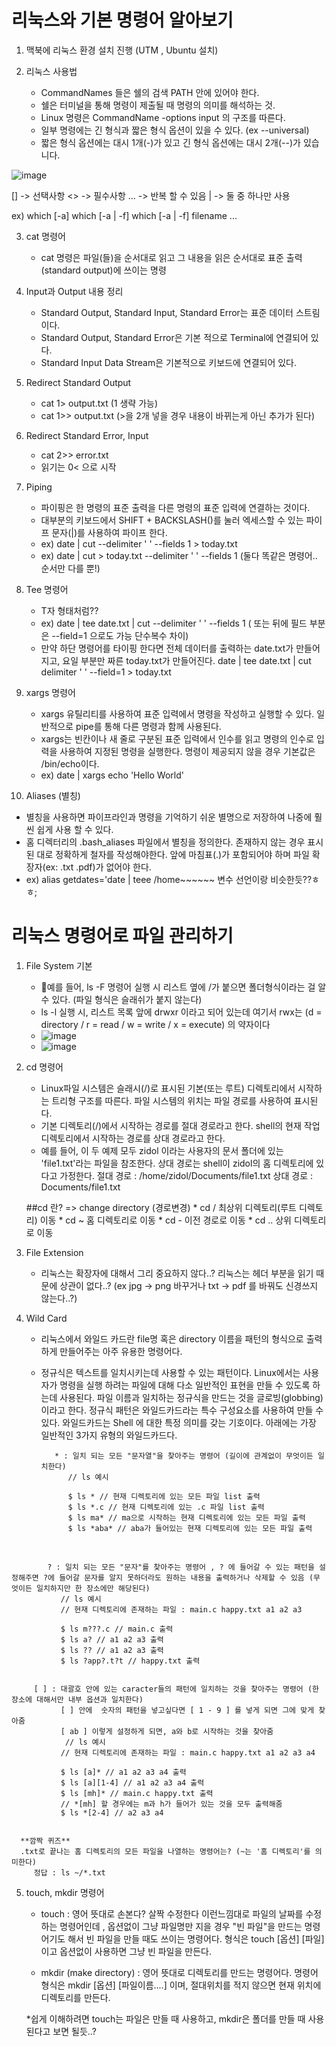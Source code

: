 # 리눅스와 기본 명령어 알아보기

1. 맥북에 리눅스 환경 설치 진행 (UTM , Ubuntu 설치)
   
2. 리눅스 사용법
   - CommandNames 들은 쉘의 검색 PATH 안에 있어야 한다.
   - 쉘은 터미널을 통해 명령이 제출될 때 명령의 의미를 해석하는 것.
   - Linux 명령은 CommandName -options input 의 구조를 따른다.
   - 일부 명령에는 긴 형식과 짧은 형식 옵션이 있을 수 있다. (ex --universal)
   - 짧은 형식 옵션에는 대시 1개(-)가 있고 긴 형식 옵션에는 대시 2개(--)가 있습니다.

![image](https://github.com/BE02LEEJAEHOON/oz_class/assets/155046462/a9c67d7b-5c06-4a15-a287-2e57f54dc072)


[] -> 선택사항
<> -> 필수사항
... -> 반복 할 수 있음
| -> 둘 중 하나만 사용

ex)
which [-a] <SOMETHING>
which [-a | -f] <SOMETHING>
which [-a | -f] filename ...


3. cat 명령어
   - cat 명령은 파일(들)을 순서대로 읽고 그 내용을 읽은 순서대로 표준 출력(standard output)에 쓰이는 명령
  

4. Input과 Output 내용 정리
   - Standard Output, Standard Input, Standard Error는 표준 데이터 스트림이다.
   - Standard Output, Standard Error은 기본 적으로 Terminal에 연결되어 있다.
   - Standard Input Data Stream은 기본적으로 키보드에 연결되어 있다.

  
5. Redirect Standard Output
   - cat 1> output.txt (1 생략 가능)
   - cat 1>> output.txt (>을 2개 넣을 경우 내용이 바뀌는게 아닌 추가가 된다)
  

6. Redirect Standard Error, Input
   - cat 2>> error.txt
   - 읽기는 0< 으로 시작
  

7. Piping
   - 파이핑은 한 명령의 표준 출력을 다른 명령의 표준 입력에 연결하는 것이다.
   - 대부분의 키보드에서 SHIFT + BACKSLASH(\)를 눌러 엑세스할 수 있는 파이프 문자(|)를 사용하여 파이프 한다.
   -  ex) date | cut --delimiter ' ' --fields 1 > today.txt
   -  ex) date | cut > today.txt --delimiter ' ' --fields 1
      (둘다 똑같은 명령어.. 순서만 다를 뿐!)
  

8. Tee 명령어
   - T자 형태처럼??
   - ex) date | tee date.txt | cut --delimiter ' ' --fields 1 ( 또는 뒤에 필드 부분은 --field=1 으로도 가능 단수복수 차이)
   - 만약 하단 명령어를 타이핑 한다면 전체 데이터를 출력하는 date.txt가 만들어지고, 요일 부분만 짜른 today.txt가 만들어진다.
     date | tee date.txt | cut delimiter ' ' --field=1 > today.txt


9. xargs 명령어
   - xargs 유틸리티를 사용하여 표준 입력에서 명령을 작성하고 실행할 수 있다. 일반적으로 pipe를 통해 다른 명령과 함께 사용된다.
   - xargs는 빈칸이나 새 줄로 구분된 표준 입력에서 인수를 읽고 명령의 인수로 입력을 사용하여 지정된 명령을 실행한다. 명령이 제공되지 않을 경우 기본값은 /bin/echo이다.
   - ex) date | xargs echo 'Hello World'


10. Aliases (별칭)
   - 별칭을 사용하면 파이프라인과 명령을 기억하기 쉬운 별명으로 저장하여 나중에 훨씬 쉽게 사용 할 수 있다.
   - 홈 디렉터리의 .bash_aliases 파일에서 별칭을 정의한다. 존재하지 않는 경우 표시된 대로 정확하게 철자를 작성해야한다. 앞에 마침표(.)가 포함되어야 하며 파일 확장자(ex: .txt  .pdf)가 없어야 한다.
   - ex) alias getdates='date | teee /home~~~~~~ 변수 선언이랑 비슷한듯??ㅎㅎ;




# 리눅스 명령어로 파일 관리하기

1. File System 기본
   - 예를 들어, ls -F 명령어 실행 시 리스트 옆에 /가 붙으면 폴더형식이라는 걸 알 수 있다. (파일 형식은 슬래쉬가 붙지 않는다)
   -  ls -l 실행 시, 리스트 목록 앞에 drwxr 이라고 되어 있는데 여기서 rwx는 (d = directory / r = read / w = write / x = execute) 의 약자이다
   -  ![image](https://github.com/BE02LEEJAEHOON/oz_class/assets/155046462/28c018e6-1fd0-4628-b7c6-6293c699ca16)
   -  ![image](https://github.com/BE02LEEJAEHOON/oz_class/assets/155046462/3ed29b5b-91d0-4a59-9b0f-2c06c73c050f)
  

2. cd 명령어
   - Linux파일 시스템은 슬래시(/)로 표시된 기본(또는 루트) 디렉토리에서 시작하는 트리형 구조를 따른다. 파일 시스템의 위치는 파일 경로를 사용하여 표시된다.
   - 기본 디렉토리(/)에서 시작하는 경로를 절대 경로라고 한다. shell의 현재 작업 디렉토리에서 시작하는 경로를 상대 경로라고 한다.
   - 예를 들어, 이 두 예제 모두 zidol 이라는 사용자의 문서 폴더에 있는 'file1.txt'라는 파일을 참조한다. 상대 경로는 shell이 zidol의 홈 디렉토리에 있다고 가정한다.
     절대 경로 : /home/zidol/Documents/file1.txt
     상대 경로 : Documents/file1.txt
     
   ##cd 란? => change directory (경로변경)
         * cd /   최상위 디렉토리(루트 디렉토리) 이동
         * cd ~   홈 디렉토리로 이동
         * cd -   이전 경로로 이동
         * cd ..  상위 디렉토리로 이동


3. File Extension
   - 리눅스는 확장자에 대해서 그리 중요하지 않다..? 리눅스는 헤더 부분을 읽기 때문에 상관이 없다..? (ex jpg -> png 바꾸거나 txt -> pdf 를 바꿔도 신경쓰지 않는다..?)



4. Wild Card
   - 리눅스에서 와일드 카드란 file명 혹은 directory 이름을 패턴의 형식으로 출력하게 만들어주는 아주 유용한 명령어다.
   - 정규식은 텍스트를 일치시키는데 사용할 수 있는 패턴이다. Linux에서는 사용자가 명령을 실행 하려는 파일에 대해 다소 일반적인 표현을 만들 수 있도록 하는데 사용된다.
     파일 이름과 일치하는 정규식을 만드는 것을 글로빙(globbing)이라고 한다. 정규식 패턴은 와일드카드라는 특수 구성요소를 사용하여 만들 수 있다.
     와일드카드는 Shell 에 대한 특정 의미를 갖는 기호이다. 아래에는 가장 일반적인 3가지 유형의 와일드카드다.

            * : 일치 되는 모든 "문자열"을 찾아주는 명령어 (길이에 관계없이 무엇이든 일치한다)
               // ls 예시
     
               $ ls * // 현재 디렉토리에 있는 모든 파일 list 출력
               $ ls *.c // 현재 디렉토리에 있는 .c 파일 list 출력
               $ ls ma* // ma으로 시작하는 현재 디렉토리에 있는 모든 파일 출력
               $ ls *aba* // aba가 들어있는 현재 디렉토리에 있는 모든 파일 출력
​

            ? : 일치 되는 모든 "문자"를 찾아주는 명령어 , ? 에 들어갈 수 있는 패턴을 설정해주면 ?에 들어갈 문자를 알지 못하더라도 원하는 내용을 출력하거나 삭제할 수 있음 (무엇이든 일치하지만 한 장소에만 해당된다)
               // ls 예시
               // 현재 디렉토리에 존재하는 파일 : main.c happy.txt a1 a2 a3
               
               $ ls m???.c // main.c 출력
               $ ls a? // a1 a2 a3 출력 
               $ ls ?? // a1 a2 a3 출력
               $ ls ?app?.t?t // happy.txt 출력
               ​

         [ ] : 대괄호 안에 있는 caracter들의 패턴에 일치하는 것을 찾아주는 명령어 (한 장소에 대해서만 내부 옵션과 일치한다)
               [ ] 안에  숫자의 패턴을 넣고싶다면 [ 1 - 9 ] 를 넣게 되면 그에 맞게 찾아줌
               [ ab ] 이렇게 설정하게 되면, a와 b로 시작하는 것을 찾아줌
                // ls 예시
               // 현재 디렉토리에 존재하는 파일 : main.c happy.txt a1 a2 a3 a4
               
               $ ls [a]* // a1 a2 a3 a4 출력
               $ ls [a][1-4] // a1 a2 a3 a4 출력
               $ ls [mh]* // main.c happy.txt 출력 
               // *[mh] 할 경우에는 m과 h가 들어가 있는 것을 모두 출력해줌
               $ ls *[2-4] // a2 a3 a4


      **깜짝 퀴즈**
      .txt로 끝나는 홈 디렉토리의 모든 파일을 나열하는 명령어는? (~는 '홈 디렉토리'를 의미한다)
         정답 : ls ~/*.txt

 

5. touch, mkdir 명령어
   - touch : 영어 뜻대로 손본다? 살짝 수정한다 이런느낌대로 파일의 날짜를 수정하는 명령어인데 , 옵션없이 그냥 파일명만 지을 경우 "빈 파일"을 만드는 명령어기도 해서 빈 파일을 만들 때도 쓰이는 명령어다.
             형식은 touch [옵션] [파일] 이고 옵션없이 사용하면 그냥 빈 파일을 만든다.

   - mkdir (make directory) : 영어 뜻대로 디렉토리를 만드는 명령어다. 명령어 형식은 mkdir [옵션] [파일이름....] 이며, 절대위치를 적지 않으면 현재 위치에 디렉토리를 만든다.

   *쉽게 이해하려면 touch는 파일은 만들 때 사용하고, mkdir은 폴더를 만들 때 사용된다고 보면 될듯..?
